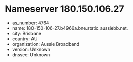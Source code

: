 # Nameserver 180.150.106.27

* as_number: 4764
* name: 180-150-106-27.b4966a.bne.static.aussiebb.net.
* city: Brisbane
* country: AU
* organization: Aussie Broadband
* version: Unknown
* dnssec: Unknown
